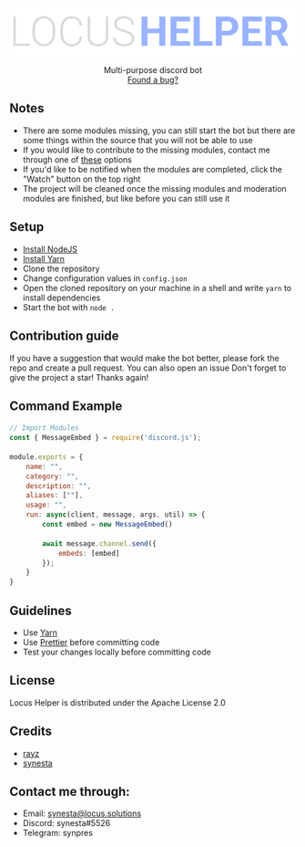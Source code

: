 <div align="center">
  <a href="https://github.com/synesta/locus-helper">
    <img src="logo.png" alt="Logo">
  </a>

  <p align="center">
    Multi-purpose discord bot
    <br />
    <a href="https://github.com/synesta/locus-helper/issues">Found a bug?</a>
  </p>
</div>

## Notes
- There are some modules missing, you can still start the bot but there are some things within the source that you will not be able to use
- If you would like to contribute to the missing modules, contact me through one of [these](https://github.com/synesta/locus-helper#contact-me-through) options
- If you'd like to be notified when the modules are completed, click the "Watch" button on the top right
- The project will be cleaned once the missing modules and moderation modules are finished, but like before you can still use it

## Setup
-   <a href="https://nodejs.org/dist/v16.14.0/node-v16.14.0-x64.msi">Install NodeJS</a>
-   <a href="https://yarnpkg.com/getting-started/install">Install Yarn</a>
-   Clone the repository
-   Change configuration values in `config.json`
-   Open the cloned repository on your machine in a shell and write `yarn` to install dependencies
-   Start the bot with `node .`

## Contribution guide
If you have a suggestion that would make the bot better, please fork the repo and create a pull request. You can also open an issue
Don't forget to give the project a star! Thanks again!

## Command Example
```js
// Import Modules
const { MessageEmbed } = require('discord.js');

module.exports = {
    name: "",
    category: "",
    description: "",
    aliases: [""],
    usage: "",
    run: async(client, message, args, util) => {
        const embed = new MessageEmbed()

        await message.channel.send({
            embeds: [embed]
        });
    }
}
```

## Guidelines
-   Use [Yarn](https://yarnpkg.com/)
-   Use [Prettier](https://marketplace.visualstudio.com/items?itemName=esbenp.prettier-vscode) before committing code
-   Test your changes locally before committing code

## License
Locus Helper is distributed under the Apache License 2.0

## Credits
-   <a href="https://github.com/rayzdev">rayz</a>
-   <a href="https://github.com/synesta">synesta</a>

## Contact me through:
-   Email: synesta@locus.solutions
-   Discord: synesta#5526
-   Telegram: synpres
